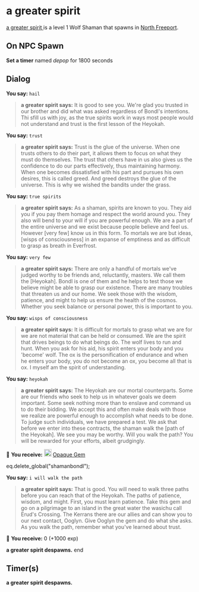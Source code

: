 # a greater spirit 



[a greater spirit ](/npc/8118) is a level 1 Wolf Shaman that spawns in [North Freeport](/zone/8).




## On NPC Spawn

**Set a timer** named *depop* for 1800 seconds


## Dialog

**You say:** `hail`



>**a greater spirit  says:** It is good to see you. We're glad you trusted in our brother and did what was asked regardless of Bondl's intentions. Thi sfill us with joy, as the true spirits work in ways most people would not understand and trust is the first lesson of the Heyokah.

**You say:** `trust`



>**a greater spirit  says:** Trust is the glue of the universe. When one trusts others to do their part, it allows them to focus on what they must do themselves. The trust that others have in us also gives us the confidence to do our parts effectively, thus maintaining harmony. When one becomes dissatisfied with his part and pursues his own desires, this is called greed. And greed destroys the glue of the universe. This is why we wished the bandits under the grass.

**You say:** `true spirits`



>**a greater spirit  says:** As a shaman, spirits are known to you. They aid you if you pay them homage and respect the world around you. They also will bend to your will if you are powerful enough. We are a part of the entire universe and we exist because people believe and feel us. However [very few] know us in this form. To mortals we are but ideas, [wisps of consciousness] in an expanse of emptiness and as difficult to grasp as breath in Everfrost.

**You say:** `very few`



>**a greater spirit  says:** There are only a handful of mortals we've judged worthy to be friends and, reluctantly, masters. We call them the [Heyokah]. Bondl is one of them and he helps to test those we believe might be able to grasp our existence. There are many troubles that threaten us and our home. We seek those with the wisdom, patience, and might to help us ensure the health of the cosmos. Whether you seek balance or personal power, this is important to you.

**You say:** `wisps of consciousness`



>**a greater spirit  says:** It is difficult for mortals to grasp what we are for we are not material that can be held or consumed. We are the spirit that drives beings to do what beings do. The wolf lives to run and hunt. When you ask for his aid, his spirit enters your body and you 'become' wolf. The ox is the personification of endurance and when he enters your body, you do not become an ox, you become all that is ox. I myself am the spirit of understanding.

**You say:** `heyokah`



>**a greater spirit  says:** The Heyokah are our mortal counterparts. Some are our friends who seek to help us in whatever goals we deem important. Some seek nothing more than to enslave and command us to do their bidding. We accept this and often make deals with those we realize are powerful enough to accomplish what needs to be done. To judge such individuals, we have prepared a test. We ask that before we enter into these contracts, the shaman walk the [path of the Heyokah]. We see you may be worthy. Will you walk the path? You will be rewarded for your efforts, albeit grudgingly.


 &#127873; **You receive:**  <img style="background:url(/static/icons/blank_slot.gif);width:20px;height:20px;" src="/static/icons/item_959.png" alt="" /> <a
                                href="/item/1666" data-url="1666" class="tooltip-link link">Opaque Gem</a> 

 


eq.delete_global("shamanbondl");

**You say:** `i will walk the path`



>**a greater spirit  says:** That is good. You will need to walk three paths before you can reach that of the Heyokah. The paths of patience, wisdom, and might. First, you must learn patience. Take this gem and go on a pilgrimage to an island in the great water the wasichu call Erud's Crossing. The Kerrans there are our allies and can show you to our next contact, Ooglyn. Give Ooglyn the gem and do what she asks. As you walk the path, remember what you've learned about trust.


 &#127873; **You receive:** 0 (+1000 exp)

 


**a greater spirit  despawns.**
end



## Timer(s)

**a greater spirit  despawns.**
